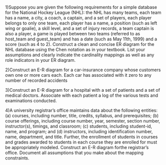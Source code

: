 1)Suppose you are given the following requirements for a simple database for the National Hockey League (NHL): the NHL has many teams, each team has a name, a city, a coach, a captain, and a set of players, each player belongs to only one team, each player has a name, a position (such as left wing or goalie), a skill level, and a set of injury records, a team captain is also a player, a game is played between two teams (referred to as host_team and guest_team) and has a date (such as May 11th, 1999) and a score (such as 4 to 2). Construct a clean and concise ER diagram for the NHL database using the Chen notation as in your textbook. List your assumptions and clearly indicate the cardinality mappings as well as any role indicators in your ER diagram.

2)Construct an E-R diagram for a car-insurance company whose customers own one or more cars each. Each car has associated with it zero to any number of recorded accidents

3)Construct an E-R diagram for a hospital with a set of patients and a set of medical doctors. Associate with each patient a log of the various tests and examinations conducted.

4)A university registrar’s office maintains data about the following entities: (a) courses, including number, title, credits, syllabus, and prerequisites; (b) course offerings, including course number, year, semester, section number, instructor(s), timings, and classroom; (c) students, including student-id, name, and program; and (d) instructors, including identification number, name, department, and title. Further, the enrollment of students in courses and grades awarded to students in each course they are enrolled for must be appropriately modeled. Construct an E-R diagram forthe registrar’s office. Document all assumptions that you make about the mapping constraints.
